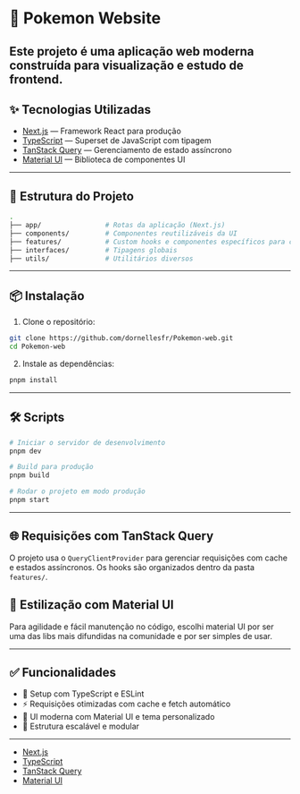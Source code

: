 # 🚀 Pokemon Website

## Este projeto é uma aplicação web moderna construída para visualização e estudo de frontend.

## ✨ Tecnologias Utilizadas

- [Next.js](https://nextjs.org/) — Framework React para produção
- [TypeScript](https://www.typescriptlang.org/) — Superset de JavaScript com tipagem
- [TanStack Query](https://tanstack.com/query/latest) — Gerenciamento de estado assíncrono
- [Material UI](https://mui.com/) — Biblioteca de componentes UI

---

## 📁 Estrutura do Projeto

```bash
.
├── app/                # Rotas da aplicação (Next.js)
├── components/         # Componentes reutilizáveis da UI
├── features/           # Custom hooks e componentes específicos para cara página web
├── interfaces/         # Tipagens globais
├── utils/              # Utilitários diversos
```

---

## 📦 Instalação

1. Clone o repositório:

```bash
git clone https://github.com/dornellesfr/Pokemon-web.git
cd Pokemon-web
```

2. Instale as dependências:

```bash
pnpm install
```

---

## 🛠️ Scripts

```bash
# Iniciar o servidor de desenvolvimento
pnpm dev

# Build para produção
pnpm build

# Rodar o projeto em modo produção
pnpm start
```

---

## 🌐 Requisições com TanStack Query

O projeto usa o `QueryClientProvider` para gerenciar requisições com cache e estados assíncronos. Os hooks são organizados dentro da pasta `features/`.

## 🎨 Estilização com Material UI

Para agilidade e fácil manutenção no código, escolhi material UI por ser uma das libs mais difundidas na comunidade e por ser simples de usar.

---

## ✅ Funcionalidades

- 🔧 Setup com TypeScript e ESLint
- ⚡ Requisições otimizadas com cache e fetch automático
- 🎨 UI moderna com Material UI e tema personalizado
- 📂 Estrutura escalável e modular

---

- [Next.js](https://nextjs.org/)
- [TypeScript](https://www.typescriptlang.org/)
- [TanStack Query](https://tanstack.com/query/latest)
- [Material UI](https://mui.com/)
